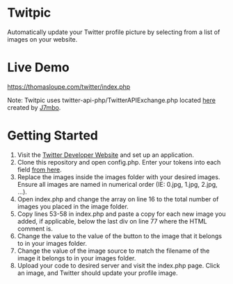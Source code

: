 # Twitpic
Automatically update your Twitter profile picture by selecting from a list of images on your website.

# Live Demo
https://thomasloupe.com/twitter/index.php

Note: Twitpic uses twitter-api-php/TwitterAPIExchange.php located [here](https://github.com/J7mbo/twitter-api-php/blob/master/TwitterAPIExchange.php) created by [J7mbo](https://github.com/J7mbo).

# Getting Started
1. Visit the [Twitter Developer Website](https://developer.twitter.com/en/portal/dashboard) and set up an application.
1. Clone this repository and open config.php. Enter your tokens into each field [from here](https://developer.twitter.com/en/portal/projects-and-apps).
1. Replace the images inside the images folder with your desired images. Ensure all images are named in numerical order (IE: 0.jpg, 1.jpg, 2.jpg, ...).
1. Open index.php and change the array on line 16 to the total number of images you placed in the image folder.
1. Copy lines 53-58 in index.php and paste a copy for each new image you added, if applicable, below the last div on line 77 where the HTML comment is.
1. Change the value to the value of the button to the image that it belongs to in your images folder.
1. Change the value of the image source to match the filename of the image it belongs to in your images folder.
1. Upload your code to desired server and visit the index.php page. Click an image, and Twitter should update your profile image.
